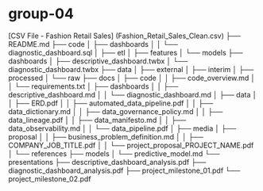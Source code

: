 # group-04
[CSV File - Fashion Retail Sales] (Fashion_Retail_Sales_Clean.csv)
├── README.md
├── code
│   ├── dashboards
│   │   └── diagnostic_dashboard.sql
│   ├── etl
│   ├── features
│   └── models
├── dashboards
│   ├── descriptive_dashboard.twbx
│   └── diagnostic_dashboard.twbx
├── data
│   ├── external
│   ├── interim
│   ├── processed
│   └── raw
├── docs
│   ├── code
│   │   ├── code_overview.md
│   │   └── requirements.txt
│   ├── dashboards
│   │   ├── descriptive_dashboard.md
│   │   └── diagnostic_dashboard.md
│   ├── data
│   │   ├── ERD.pdf
│   │   ├── automated_data_pipeline.pdf
│   │   ├── data_dictionary.md
│   │   ├── data_governance_policy.md
│   │   ├── data_lineage.pdf
│   │   ├── data_manifesto.md
│   │   ├── data_observability.md
│   │   └── data_pipeline.pdf
│   ├── media
│   ├── proposal
│   │   ├── business_problem_definition.md
│   │   ├── COMPANY_JOB_TITLE.pdf
│   │   └── project_proposal_PROJECT_NAME.pdf
│   └── references
├── models
│   └── predictive_model.md
└── presentations
    ├── descriptive_dashboard_analysis.pdf
    ├── diagnostic_dashboard_analysis.pdf
    ├── project_milestone_01.pdf
    └── project_milestone_02.pdf

